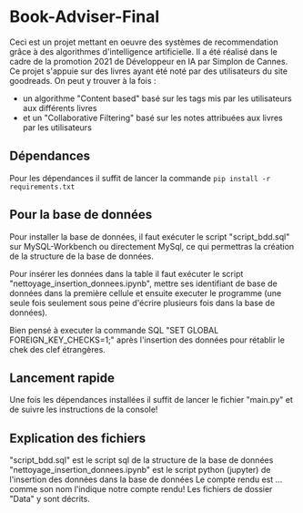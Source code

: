 # Book-Adviser-Final

Ceci est un projet mettant en oeuvre des systèmes de recommendation grâce à des algorithmes d'intelligence artificielle.
Il a été réalisé dans le cadre de la promotion 2021 de Développeur en IA par Simplon de Cannes. 
Ce projet s'appuie sur des livres ayant été noté par des utilisateurs du site goodreads. 
On peut y trouver à la fois : 
- un algorithme "Content based" basé sur les tags mis par les utilisateurs aux différents livres
- et un "Collaborative Filtering" basé sur les notes attribuées aux livres par les utilisateurs

## Dépendances 

Pour les dépendances il suffit de lancer la commande ``pip install -r requirements.txt``

## Pour la base de données

Pour installer la base de données, il faut exécuter le script "script_bdd.sql" sur MySQL-Workbench ou directement MySql,
ce qui permettras la création de la structure de la base de données.

Pour insérer les données dans la table il faut exécuter le script "nettoyage_insertion_donnees.ipynb", 
mettre ses identifiant de base de données dans la première cellule et ensuite executer le programme 
(une seule fois seulement sous peine d'écrire plusieurs fois dans la base de données).

Bien pensé à executer la commande SQL "SET GLOBAL FOREIGN_KEY_CHECKS=1;" après l'insertion des données pour rétablir le chek des clef étrangères.

## Lancement rapide

Une fois les dépendances installées il suffit de lancer le fichier "main.py" et de suivre les instructions de la console!

## Explication des fichiers 

"script_bdd.sql" est le script sql de la structure de la base de données
"nettoyage_insertion_donnees.ipynb" est le script python (jupyter) de l'insertion des données dans la base de données
Le compte rendu est ... comme son nom l'indique notre compte rendu!
Les fichiers de dossier "Data" y sont décrits. 

